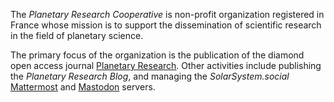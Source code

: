 The *Planetary Research Cooperative* is non-profit organization registered in France whose mission is to support the dissemination of scientific research in the field of planetary science.

The primary focus of the organization is the publication of the diamond open access journal [Planetary Research](https://planetary-research-journal.online). Other activities include publishing the *Planetary Research Blog*, and managing the *SolarSystem.social* [Mattermost](https://mattermost.solarsystem.social) and [Mastodon](https://mastodon.solarsystem.social) servers.
